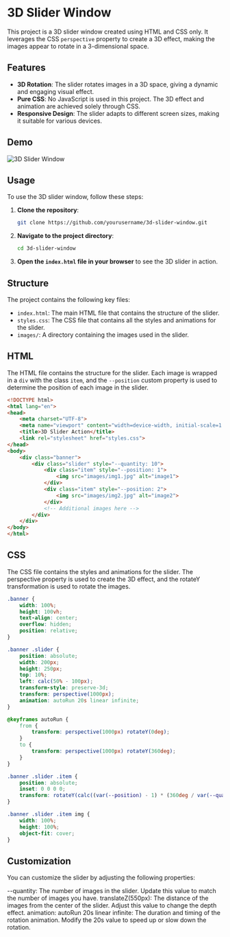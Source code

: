 # 3D Slider Window

This project is a 3D slider window created using HTML and CSS only. It leverages the CSS `perspective` property to create a 3D effect, making the images appear to rotate in a 3-dimensional space.

## Features

- **3D Rotation**: The slider rotates images in a 3D space, giving a dynamic and engaging visual effect.
- **Pure CSS**: No JavaScript is used in this project. The 3D effect and animation are achieved solely through CSS.
- **Responsive Design**: The slider adapts to different screen sizes, making it suitable for various devices.

## Demo

![3D Slider Window](https://3-d-slider-nx548se3n-ayyan-ahmeds-projects.vercel.app/)

## Usage

To use the 3D slider window, follow these steps:

1. **Clone the repository**:
    ```bash
    git clone https://github.com/yourusername/3d-slider-window.git
    ```
2. **Navigate to the project directory**:
    ```bash
    cd 3d-slider-window
    ```
3. **Open the `index.html` file in your browser** to see the 3D slider in action.

## Structure

The project contains the following key files:

- `index.html`: The main HTML file that contains the structure of the slider.
- `styles.css`: The CSS file that contains all the styles and animations for the slider.
- `images/`: A directory containing the images used in the slider.

## HTML

The HTML file contains the structure for the slider. Each image is wrapped in a `div` with the class `item`, and the `--position` custom property is used to determine the position of each image in the slider.

```html
<!DOCTYPE html>
<html lang="en">
<head>
    <meta charset="UTF-8">
    <meta name="viewport" content="width=device-width, initial-scale=1.0">
    <title>3D Slider Action</title>
    <link rel="stylesheet" href="styles.css">
</head>
<body>
    <div class="banner">
        <div class="slider" style="--quantity: 10">
            <div class="item" style="--position: 1">
                <img src="images/img1.jpg" alt="image1">
            </div>
            <div class="item" style="--position: 2">
                <img src="images/img2.jpg" alt="image2">
            </div>
            <!-- Additional images here -->
        </div>
    </div>
</body>
</html>
```
## CSS
The CSS file contains the styles and animations for the slider. The perspective property is used to create the 3D effect, and the rotateY transformation is used to rotate the images.

``` css
.banner {
    width: 100%;
    height: 100vh;
    text-align: center;
    overflow: hidden;
    position: relative;
}

.banner .slider {
    position: absolute;
    width: 200px;
    height: 250px;
    top: 10%;
    left: calc(50% - 100px);
    transform-style: preserve-3d;
    transform: perspective(1000px);
    animation: autoRun 20s linear infinite;
}

@keyframes autoRun {
    from {
        transform: perspective(1000px) rotateY(0deg);
    }
    to {
        transform: perspective(1000px) rotateY(360deg);
    }
}

.banner .slider .item {
    position: absolute;
    inset: 0 0 0 0;
    transform: rotateY(calc((var(--position) - 1) * (360deg / var(--quantity)))) translateZ(550px);
}

.banner .slider .item img {
    width: 100%;
    height: 100%;
    object-fit: cover;
}
```

## Customization
You can customize the slider by adjusting the following properties:

--quantity: The number of images in the slider. Update this value to match the number of images you have.
translateZ(550px): The distance of the images from the center of the slider. Adjust this value to change the depth effect.
animation: autoRun 20s linear infinite: The duration and timing of the rotation animation. Modify the 20s value to speed up or slow down the rotation.
